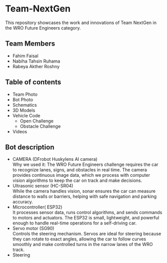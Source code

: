 # Team-NextGen
This repository showcases the work and innovations of Team NextGen in the WRO Future Engineers category.

## Team Members
- Fahim Faisal  
- Nabiha Tahsin Ruhama  
- Rabeya Akther Roshny  

## Table of contents 
- Team Photo  
- Bot Photo  
- Schematics  
- 3D Models  
- Vehicle Code  
  - Open Challenge   
  - Obstacle Challenge  
- Videos  
## Bot description 
- CAMERA (DFrobot Huskylens AI camera)      
  Why we used it: The WRO Future Engineers challenge requires the car to recognize lanes, signs, and obstacles in real time. The camera provides continuous image data, which we process with computer vision algorithms to keep the car on track and make decisions.
- Ultrasonic sensor (HC-SR04)   
  While the camera handles vision, sonar ensures the car can measure distance to walls or barriers, helping with safe navigation and parking accuracy.
- Microcontroller( ESP32)    
 It processes sensor data, runs control algorithms, and sends commands to motors and actuators. The ESP32 is small, lightweight, and powerful enough to handle real-time operations for a self-driving car.
- Servo motor  (SG90)     
 Controls the steering mechanism. Servos are ideal for steering because they can rotate to exact angles, allowing the car to follow curves smoothly and make controlled turns in the narrow lanes of the WRO track.
- Steering
  
